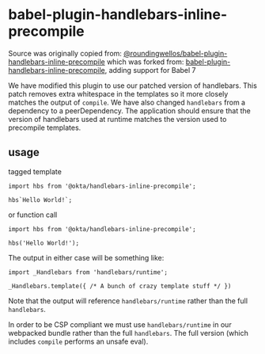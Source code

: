 # babel-plugin-handlebars-inline-precompile

Source was originally copied from: [@roundingwellos/babel-plugin-handlebars-inline-precompile](https://developer.aliyun.com/mirror/npm/package/@roundingwellos/babel-plugin-handlebars-inline-precompile)
which was forked from: [babel-plugin-handlebars-inline-precompile](https://github.com/jamiebuilds/babel-plugin-handlebars-inline-precompile), adding support for Babel 7

We have modified this plugin to use our patched version of handlebars.
This patch removes extra whitespace in the templates so it more closely matches the output of `compile`.
We have also changed `handlebars` from a dependency to a peerDependency. The application should ensure that the version of handlebars used at runtime matches the version used to precompile templates.

## usage

tagged template

```
import hbs from '@okta/handlebars-inline-precompile';

hbs`Hello World!`;
```

or function call

```
import hbs from '@okta/handlebars-inline-precompile';

hbs('Hello World!');
```

The output in either case will be something like:

```
import _Handlebars from 'handlebars/runtime';

_Handlebars.template({ /* A bunch of crazy template stuff */ })
```

Note that the output will reference `handlebars/runtime` rather than the full `handlebars`.

In order to be CSP compliant we must use `handlebars/runtime` in our webpacked bundle rather than the full `handlebars`. The full version (which includes `compile` performs an unsafe eval).
